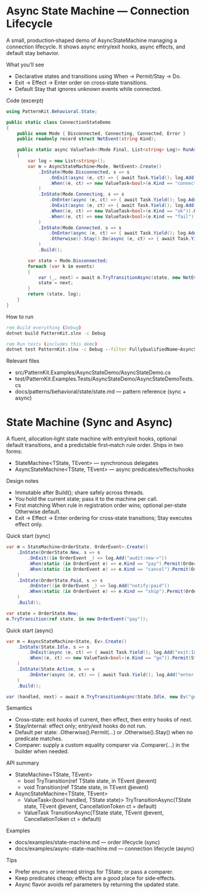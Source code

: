 # Async State Machine — Connection Lifecycle

A small, production‑shaped demo of AsyncStateMachine managing a connection lifecycle. It shows async entry/exit hooks, async effects, and default stay behavior.

What you’ll see
- Declarative states and transitions using When → Permit/Stay → Do.
- Exit → Effect → Enter order on cross‑state transitions.
- Default Stay that ignores unknown events while connected.

Code (excerpt)
```csharp
using PatternKit.Behavioral.State;

public static class ConnectionStateDemo
{
    public enum Mode { Disconnected, Connecting, Connected, Error }
    public readonly record struct NetEvent(string Kind);

    public static async ValueTask<(Mode Final, List<string> Log)> RunAsync(params string[] events)
    {
        var log = new List<string>();
        var m = AsyncStateMachine<Mode, NetEvent>.Create()
            .InState(Mode.Disconnected, s => s
                .OnExit(async (e, ct) => { await Task.Yield(); log.Add("exit:Disconnected"); })
                .When((e, ct) => new ValueTask<bool>(e.Kind == "connect")).Permit(Mode.Connecting).Do(async (e, ct) => { await Task.Delay(1, ct); log.Add("effect:dial"); })
            )
            .InState(Mode.Connecting, s => s
                .OnEnter(async (e, ct) => { await Task.Yield(); log.Add("enter:Connecting"); })
                .OnExit(async (e, ct) => { await Task.Yield(); log.Add("exit:Connecting"); })
                .When((e, ct) => new ValueTask<bool>(e.Kind == "ok")).Permit(Mode.Connected).Do(async (e, ct) => { await Task.Yield(); log.Add("effect:handshake"); })
                .When((e, ct) => new ValueTask<bool>(e.Kind == "fail")).Permit(Mode.Error).Do(async (e, ct) => { await Task.Yield(); log.Add("effect:cleanup"); })
            )
            .InState(Mode.Connected, s => s
                .OnEnter(async (e, ct) => { await Task.Yield(); log.Add("enter:Connected"); })
                .Otherwise().Stay().Do(async (e, ct) => { await Task.Yield(); log.Add("effect:noop"); })
            )
            .Build();

        var state = Mode.Disconnected;
        foreach (var k in events)
        {
            var (_, next) = await m.TryTransitionAsync(state, new NetEvent(k));
            state = next;
        }
        return (state, log);
    }
}
```

How to run
```bat
rem Build everything (Debug)
dotnet build PatternKit.slnx -c Debug

rem Run tests (includes this demo)
dotnet test PatternKit.slnx -c Debug --filter FullyQualifiedName~AsyncStateDemo
```

Relevant files
- src/PatternKit.Examples/AsyncStateDemo/AsyncStateDemo.cs
- test/PatternKit.Examples.Tests/AsyncStateDemo/AsyncStateDemoTests.cs
- docs/patterns/behavioral/state/state.md — pattern reference (sync + async)
# State Machine (Sync and Async)

A fluent, allocation‑light state machine with entry/exit hooks, optional default transitions, and a predictable first‑match rule order. Ships in two forms:
- StateMachine<TState, TEvent> — synchronous delegates
- AsyncStateMachine<TState, TEvent> — async predicates/effects/hooks

Design notes
- Immutable after Build(); share safely across threads.
- You hold the current state; pass it to the machine per call.
- First matching When rule in registration order wins; optional per‑state Otherwise default.
- Exit → Effect → Enter ordering for cross‑state transitions; Stay executes effect only.

Quick start (sync)
```csharp
var m = StateMachine<OrderState, OrderEvent>.Create()
    .InState(OrderState.New, s => s
        .OnExit((in OrderEvent _) => log.Add("audit:new->"))
        .When(static (in OrderEvent e) => e.Kind == "pay").Permit(OrderState.Paid).Do((in OrderEvent _) => log.Add("charge"))
        .When(static (in OrderEvent e) => e.Kind == "cancel").Permit(OrderState.Cancelled).Do((in OrderEvent _) => log.Add("cancel"))
    )
    .InState(OrderState.Paid, s => s
        .OnEnter((in OrderEvent _) => log.Add("notify:paid"))
        .When(static (in OrderEvent e) => e.Kind == "ship").Permit(OrderState.Shipped).Do((in OrderEvent _) => log.Add("ship"))
    )
    .Build();

var state = OrderState.New;
m.TryTransition(ref state, in new OrderEvent("pay"));
```

Quick start (async)
```csharp
var m = AsyncStateMachine<State, Ev>.Create()
    .InState(State.Idle, s => s
        .OnExit(async (e, ct) => { await Task.Yield(); log.Add("exit:Idle"); })
        .When((e, ct) => new ValueTask<bool>(e.Kind == "go")).Permit(State.Active).Do(async (e, ct) => { await Task.Delay(1, ct); log.Add("effect:go"); })
    )
    .InState(State.Active, s => s
        .OnEnter(async (e, ct) => { await Task.Yield(); log.Add("enter:Active"); })
    )
    .Build();

var (handled, next) = await m.TryTransitionAsync(State.Idle, new Ev("go"));
```

Semantics
- Cross‑state: exit hooks of current, then effect, then entry hooks of next.
- Stay/internal: effect only; entry/exit hooks do not run.
- Default per state: .Otherwise().Permit(...) or .Otherwise().Stay() when no predicate matches.
- Comparer: supply a custom equality comparer via .Comparer(...) in the builder when needed.

API summary
- StateMachine<TState, TEvent>
  - bool TryTransition(ref TState state, in TEvent @event)
  - void Transition(ref TState state, in TEvent @event)
- AsyncStateMachine<TState, TEvent>
  - ValueTask<(bool handled, TState state)> TryTransitionAsync(TState state, TEvent @event, CancellationToken ct = default)
  - ValueTask<TState> TransitionAsync(TState state, TEvent @event, CancellationToken ct = default)

Examples
- docs/examples/state-machine.md — order lifecycle (sync)
- docs/examples/async-state-machine.md — connection lifecycle (async)

Tips
- Prefer enums or interned strings for TState; or pass a comparer.
- Keep predicates cheap; effects are a good place for side‑effects.
- Async flavor avoids ref parameters by returning the updated state.


